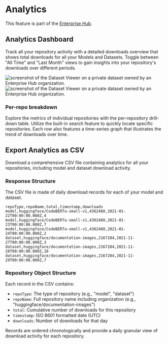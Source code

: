 # Analytics

<Tip warning={true}>
This feature is part of the <a href="https://huggingface.co/enterprise">Enterprise Hub</a>.
</Tip>

## Analytics Dashboard

Track all your repository activity with a detailed downloads overview that shows total downloads for all your Models and Datasets. Toggle between "All Time" and "Last Month" views to gain insights into your repository's downloads over different periods.

<div class="flex justify-center" style="max-width: 550px">
<img class="block dark:hidden !m-0" src="https://huggingface.co/datasets/huggingface/documentation-images/resolve/main/enterprise-analytics.png" alt="screenshot of the Dataset Viewer on a private dataset owned by an Enterprise Hub organization."/>
<img class="hidden dark:block !m-0" src="https://huggingface.co/datasets/huggingface/documentation-images/resolve/main/enterprise-analytics-dark.png" alt="screenshot of the Dataset Viewer on a private dataset owned by an Enterprise Hub organization."/>
</div>

### Per-repo breakdown

Explore the metrics of individual repositories with the per-repository drill-down table. Utilize the built-in search feature to quickly locate specific repositories. Each row also features a time-series graph that illustrates the trend of downloads over time.

## Export Analytics as CSV

Download a comprehensive CSV file containing analytics for all your repositories, including model and dataset download activity.

### Response Structure

The CSV file is made of daily download records for each of your model and dataset.

```csv
repoType,repoName,total,timestamp,downloads
model,huggingface/CodeBERTa-small-v1,4362460,2021-01-22T00:00:00.000Z,4
model,huggingface/CodeBERTa-small-v1,4362460,2021-01-23T00:00:00.000Z,7
model,huggingface/CodeBERTa-small-v1,4362460,2021-01-24T00:00:00.000Z,2
dataset,huggingface/documentation-images,2167284,2021-11-27T00:00:00.000Z,3
dataset,huggingface/documentation-images,2167284,2021-11-28T00:00:00.000Z,18
dataset,huggingface/documentation-images,2167284,2021-11-29T00:00:00.000Z,7
```

### Repository Object Structure

Each record in the CSV contains:

- `repoType`: The type of repository (e.g., "model", "dataset")
- `repoName`: Full repository name including organization (e.g., "huggingface/documentation-images")
- `total`: Cumulative number of downloads for this repository
- `timestamp`: ISO 8601 formatted date (UTC)
- `downloads`: Number of downloads for that day

Records are ordered chronologically and provide a daily granular view of download activity for each repository.
